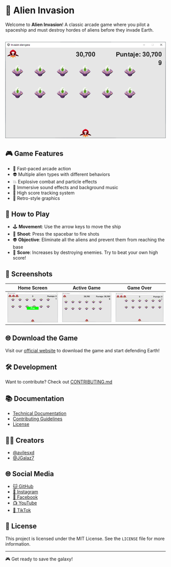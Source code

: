 # 👾 Alien Invasion

Welcome to **Alien Invasion**!
A classic arcade game where you pilot a spaceship and must destroy hordes of aliens before they invade Earth.

![Gameplay][game_score_url]
---

## 🎮 Game Features

- 🚀 Fast-paced arcade action
- 👽 Multiple alien types with different behaviors
- 💥 Explosive combat and particle effects
- 🎵 Immersive sound effects and background music
- 💯 High score tracking system
- 🎨 Retro-style graphics

## 🎯 How to Play

- 🕹️ **Movement**: Use the arrow keys to move the ship
- 🔫 **Shoot**: Press the spacebar to fire shots
- 👽 **Objective**: Eliminate all the aliens and prevent them from reaching the base
- 💯 **Score**: Increases by destroying enemies. Try to beat your own high score!

## 📸 Screenshots

| Home Screen | Active Game | Game Over |
|-------------|-------------|-----------|
| ![Start][game_start_url] | ![Game][game_score_url] | ![End][game_over_url] |

## 🌐 Download the Game

Visit our [official website][official website_url] to download the game and start defending Earth!

## 🛠️ Development

Want to contribute? Check out [CONTRIBUTING.md](CONTRIBUTING.md)

## 📚 Documentation

- [Technical Documentation](docs/README.md)
- [Contributing Guidelines](CONTRIBUTING.md)
- [License](LICENSE)

## 👨‍💻 Creators

- [@avilesxd][avilesxd_account_url]
- [@JGalaz7][jgalaz7_account_url]

## 🌐 Social Media

- [🐱 GitHub][github_account]
- [📸 Instagram][instagram_account]
- [📘 Facebook][facebook_account]
- [📺 YouTube][youtube_account]
- [🎵 TikTok][tiktok_account]

## 📝 License

This project is licensed under the MIT License. See the `LICENSE` file for more information.

---

🎮 Get ready to save the galaxy!

<!-- IMAGES -->
[game_start_url]: https://raw.githubusercontent.com/avilesxd/code-destroy-aliens/refs/heads/main/docs/images/game_start.PNG
[game_over_url]: https://raw.githubusercontent.com/avilesxd/code-destroy-aliens/refs/heads/main/docs/images/game_over.PNG
[game_score_url]: https://raw.githubusercontent.com/avilesxd/code-destroy-aliens/refs/heads/main/docs/images/game_score.PNG

<!-- GAME -->
[official website_url]: https://avilesxd.github.io/code-destroy-aliens/

<!-- CREATORS -->
[avilesxd_account_url]: http://github.com/avilesxd/
[jgalaz7_account_url]: http://github.com/JGalaz7/

<!-- SOCIAL MEDIA -->
[github_account]: http://github.com/avilesxd/
[instagram_account]: https://www.instagram.com/avilesxd/
[facebook_account]: https://www.facebook.com/ignacio.avilescardenasso
[youtube_account]: https://www.youtube.com/channel/UCYPsgamO7XeWOrXriOpJBqw
[tiktok_account]: https://www.tiktok.com/@chle_igns

